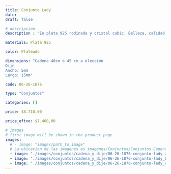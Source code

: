 ```yaml
---
title: Conjunto Lady
date: 
draft: false

# descripcion
description : "En plata 925 rodinada y cristal cubic. Belleza, calidad y delicadeza."

materials: Plata 925

color: Plateado

dimensions: "Cadena 40cm o 45 cm a elección
Dije
Ancho: 5mm 
Largo: 15mm"

code: 06-26-1876

type: "Conjuntos"

categories: []

price: $8.710,00

price_eftvo: $7.400,00

# Images
# first image will be shown in the product page
images:
  # - image: "images/path_to_image"
  # La ubicacion de las imagenes es imagenes/Conjuntos/Conjuntos.Cadena y Dije/06-26-1876-conjunto-lady
  - image: "./images/conjuntos/cadena_y_dije/06-26-1876-conjunto-lady_a.jpg"
  - image: "./images/conjuntos/cadena_y_dije/06-26-1876-conjunto-lady_b.jpg"
  - image: "./images/conjuntos/cadena_y_dije/06-26-1876-conjunto-lady_c.jpg"
---
```

